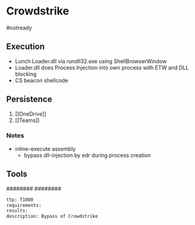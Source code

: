 # Crowdstrike

#notready

## Execution
* Lunch Loader.dll via rundll32.exe using ShellBrowserWindow
* Loader.dll does Process Injection into own process with ETW and DLL blocking
* CS beacon shellcode

## Persistence
1. [[OneDrive]]
2. [[Teams]]

### Notes
* inline-execute assembly
  * bypass dll-injection by edr during process creation


## Tools
########
########


```meta
ttp: T1000
requirements: 
results: 
description: Bypass of Crowdstrike
```